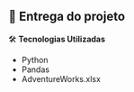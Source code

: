 
## :rocket: Entrega do projeto 



:hammer_and_wrench: **Tecnologias Utilizadas**
* Python
* Pandas
* AdventureWorks.xlsx





        
        
        
      

 

